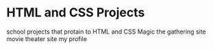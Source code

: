 # HTML and CSS Projects
 school projects that protain to HTML and CSS
Magic the gathering site
movie theater site
my profile
